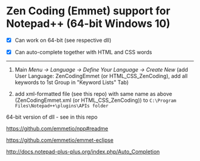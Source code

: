
# Zen Coding (Emmet) support for Notepad++ (64-bit Windows 10)

- [x] Can work on 64-bit (see respective dll)

- [x] Can auto-complete together with HTML and CSS words

<hr>

1. Main _Menu -> Language -> Define Your Language -> Create New_ (add User Language: ZenCodingEmmet (or HTML_CSS_ZenCoding), add all keywords to 1st Group in  "Keyword Lists" Tab)

2. add xml-formatted file (see this repo) with same name as above (ZenCodingEmmet.xml (or HTML_CSS_ZenCoding)) to `C:\Program Files\Notepad++\plugins\APIs folder`

64-bit version of dll - see in this repo


https://github.com/emmetio/npp#readme 

https://github.com/emmetio/emmet-eclipse 

http://docs.notepad-plus-plus.org/index.php/Auto_Completion 
